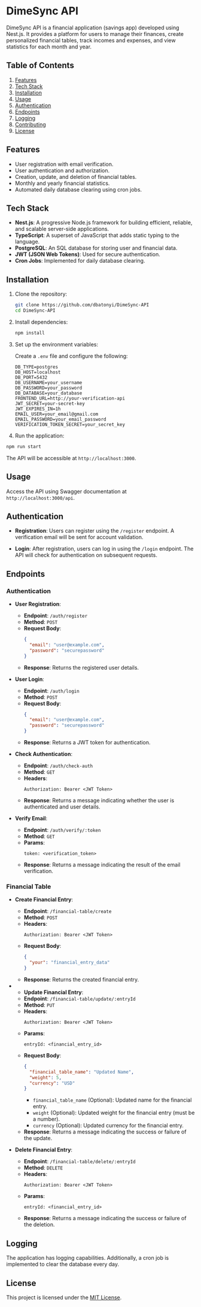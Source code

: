 # DimeSync API

DimeSync API is a financial application (savings app) developed using Nest.js. It provides a platform for users to manage their finances, create personalized financial tables, track incomes and expenses, and view statistics for each month and year.

## Table of Contents

1. [Features](#features)
2. [Tech Stack](#tech-stack)
3. [Installation](#installation)
4. [Usage](#usage)
5. [Authentication](#authentication)
6. [Endpoints](#endpoints)
7. [Logging](#logging)
8. [Contributing](#contributing)
9. [License](#license)

## Features

- User registration with email verification.
- User authentication and authorization.
- Creation, update, and deletion of financial tables.
- Monthly and yearly financial statistics.
- Automated daily database clearing using cron jobs.

## Tech Stack

- **Nest.js**: A progressive Node.js framework for building efficient, reliable, and scalable server-side applications.
- **TypeScript**: A superset of JavaScript that adds static typing to the language.
- **PostgreSQL**: An SQL database for storing user and financial data.
- **JWT (JSON Web Tokens)**: Used for secure authentication.
- **Cron Jobs**: Implemented for daily database clearing.

## Installation

1. Clone the repository:

   ```bash
   git clone https://github.com/dbatonyi/DimeSync-API
   cd DimeSync-API
   ```

2. Install dependencies:

   ```bash
   npm install
   ```

3. Set up the environment variables:

   Create a `.env` file and configure the following:

   ```env
   DB_TYPE=postgres
   DB_HOST=localhost
   DB_PORT=5432
   DB_USERNAME=your_username
   DB_PASSWORD=your_password
   DB_DATABASE=your_database
   FRONTEND_URL=http://your-verification-api
   JWT_SECRET=your-secret-key
   JWT_EXPIRES_IN=1h
   EMAIL_USER=your_email@gmail.com
   EMAIL_PASSWORD=your_email_password
   VERIFICATION_TOKEN_SECRET=your_secret_key
   ```

4. Run the application:

```bash
npm run start
```

The API will be accessible at `http://localhost:3000`.

## Usage

Access the API using Swagger documentation at `http://localhost:3000/api`.

## Authentication

- **Registration**: Users can register using the `/register` endpoint. A verification email will be sent for account validation.

- **Login**: After registration, users can log in using the `/login` endpoint. The API will check for authentication on subsequent requests.

## Endpoints

### Authentication

- **User Registration**:

  - **Endpoint**: `/auth/register`
  - **Method**: `POST`
  - **Request Body**:
    ```json
    {
      "email": "user@example.com",
      "password": "securepassword"
    }
    ```
  - **Response**: Returns the registered user details.

- **User Login**:

  - **Endpoint**: `/auth/login`
  - **Method**: `POST`
  - **Request Body**:
    ```json
    {
      "email": "user@example.com",
      "password": "securepassword"
    }
    ```
  - **Response**: Returns a JWT token for authentication.

- **Check Authentication**:

  - **Endpoint**: `/auth/check-auth`
  - **Method**: `GET`
  - **Headers**:
    ```
    Authorization: Bearer <JWT Token>
    ```
  - **Response**: Returns a message indicating whether the user is authenticated and user details.

- **Verify Email**:
  - **Endpoint**: `/auth/verify/:token`
  - **Method**: `GET`
  - **Params**:
    ```
    token: <verification_token>
    ```
  - **Response**: Returns a message indicating the result of the email verification.

### Financial Table

- **Create Financial Entry**:

  - **Endpoint**: `/financial-table/create`
  - **Method**: `POST`
  - **Headers**:
    ```
    Authorization: Bearer <JWT Token>
    ```
  - **Request Body**:
    ```json
    {
      "your": "financial_entry_data"
    }
    ```
  - **Response**: Returns the created financial entry.

- - **Update Financial Entry**:
  - **Endpoint**: `/financial-table/update/:entryId`
  - **Method**: `PUT`
  - **Headers**:
    ```
    Authorization: Bearer <JWT Token>
    ```
  - **Params**:
    ```
    entryId: <financial_entry_id>
    ```
  - **Request Body**:
    ```json
    {
      "financial_table_name": "Updated Name",
      "weight": 5,
      "currency": "USD"
    }
    ```
    - `financial_table_name` (Optional): Updated name for the financial entry.
    - `weight` (Optional): Updated weight for the financial entry (must be a number).
    - `currency` (Optional): Updated currency for the financial entry.
  - **Response**: Returns a message indicating the success or failure of the update.

- **Delete Financial Entry**:
  - **Endpoint**: `/financial-table/delete/:entryId`
  - **Method**: `DELETE`
  - **Headers**:
    ```
    Authorization: Bearer <JWT Token>
    ```
  - **Params**:
    ```
    entryId: <financial_entry_id>
    ```
  - **Response**: Returns a message indicating the success or failure of the deletion.

## Logging

The application has logging capabilities. Additionally, a cron job is implemented to clear the database every day.

## License

This project is licensed under the [MIT License](LICENSE).
